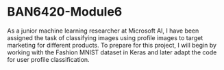 # BAN6420-Module6
As a junior machine learning researcher at Microsoft AI, I have been assigned the task of classifying images using profile images to target marketing for different products. To prepare for this project, I will begin by working with the Fashion MNIST dataset in Keras and later adapt the code for user profile classification.
